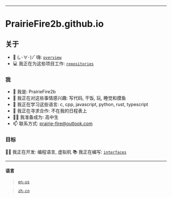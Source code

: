 ------

# PrairieFire2b.github.io

## 关于

- 📔 (｡･∀･)ﾉﾞ嗨: [`overview`](overview.md)
- 💻 我正在为这些项目工作: [`repositories`](repositories.md)

### 我
- 👋 我是: PrairieFire2b
- 👀 我正在对这些事情感兴趣: 写代码, 干饭, 玩, 睡觉和摸鱼
- 🌱 我正在学习这些语言: c, cpp, javascript, python, rust, typescript
- 💞️ 我正在寻求合作: 不在我的日程表上
- 👨‍🎓 我准备成为: 高中生
- 📫 联系方式: prairie-fire@outlook.com

### 目标
👨‍💻 我正在开发: 编程语言, 虚拟机
📚 我正在编写: [`interfaces`](interfaces/index.md)

------

#### 语言
  > [`en-us`](../index.md)

  > [`zh-cn`](zh-cn/index.md)
